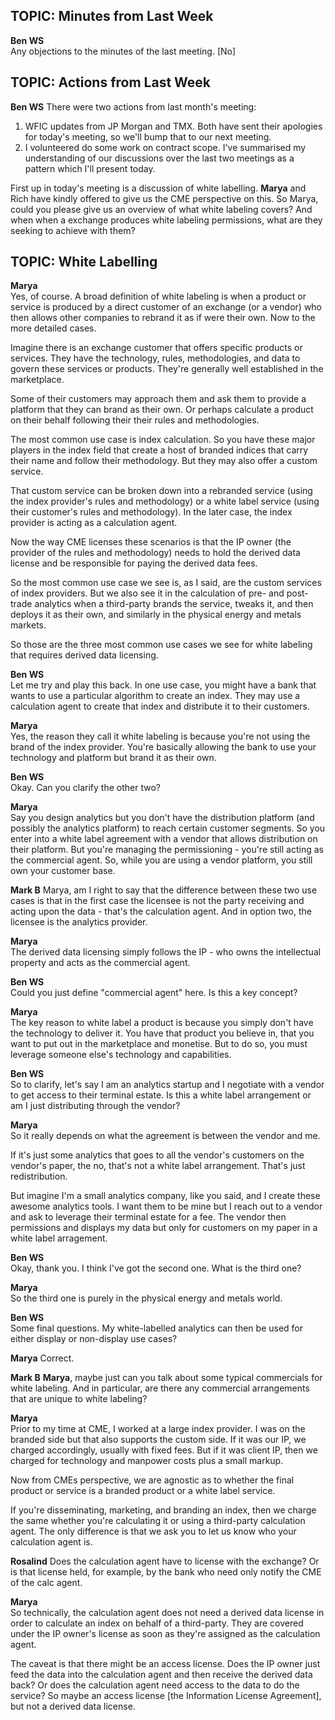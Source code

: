 ## TOPIC: Minutes from Last Week

**Ben WS**  
Any objections to the minutes of the last meeting. [No]

## TOPIC: Actions from Last Week

**Ben WS**
There were two actions from last month's meeting:
1. WFIC updates from JP Morgan and TMX.  Both have sent their apologies for today's meeting, so we'll bump that to our next meeting. 
2. I volunteered do some work on contract scope. I've summarised my understanding of our discussions over the last two meetings as a pattern which I'll present today.

First up in today's meeting is a discussion of white labelling. **Marya** and Rich have kindly offered to give us the CME perspective on this. So Marya, could you please give us an overview of what white labeling covers? And when when a exchange produces white labeling permissions, what are they seeking to achieve with them?

## TOPIC: White Labelling

**Marya**  
Yes, of course. A broad definition of white labeling is when a product or service is produced by a direct customer of an exchange (or a vendor) who then allows other companies to rebrand it as if were their own. Now to the more detailed cases.

Imagine there is an exchange customer that offers specific products or services. They have the technology, rules, methodologies, and data to govern these services or products. They're generally well established in the marketplace. 

Some of their customers may approach them and ask them to provide a platform that they can brand as their own. Or perhaps calculate a product on their behalf following their their rules and methodologies. 

The most common use case is index calculation. So you have these major players in the index field that create a host of branded indices that carry their name and follow their methodology. But they may also offer a custom service. 

That custom service can be broken down into a rebranded service (using the index provider's rules and methodology) or a white label service (using their customer's rules and methodology). In the later case, the index provider is acting as a calculation agent.

Now the way CME licenses these scenarios is that the IP owner (the provider of the rules and methodology) needs to hold the derived data license and be responsible for paying the derived data fees. 

So the most common use case we see is, as I said, are the custom services of index providers. But we also see it in the calculation of pre- and post-trade analytics when a third-party brands the service, tweaks it, and then deploys it as their own, and similarly in the physical energy and metals markets. 

So those are the three most common use cases we see for white labeling that requires derived data licensing.


**Ben WS**  
Let me try and play this back. In one use case, you might have a bank that wants to use a particular algorithm to create an index. They may use a calculation agent to create that index and distribute it to their customers. 


**Marya**  
Yes, the reason they call it white labeling is because you're not using the brand of the index provider. You're basically allowing the bank to use your technology and platform but brand it as their own.


**Ben WS**  
Okay. Can you clarify the other two?


**Marya**  
Say you design analytics but you don't have the distribution platform (and possibly the analytics platform) to reach certain customer segments. So you enter into a white label agreement with a vendor that allows distribution on their platform. But you're managing the permissioning - you're still acting as the commercial agent. So, while you are using a vendor platform, you still own your customer base.


**Mark B** 
Marya, am I right to say that the difference between these two use cases is that in the first case the licensee is not the party receiving and acting upon the data - that's the calculation agent.  And in option two, the licensee is the analytics provider.


**Marya**  
The derived data licensing simply follows the IP - who owns the intellectual property and acts as the commercial agent.


**Ben WS**  
Could you just define "commercial agent" here. Is this a key concept?


**Marya**  
The key reason to white label a product is because you simply don't have the technology to deliver it. You have that product you believe in, that you want to put out in the marketplace and monetise. But to do so, you must leverage someone else's technology and capabilities.


**Ben WS**  
So to clarify, let's say I am an analytics startup and I negotiate with a vendor to get access to their terminal estate. Is this a white label arrangement or am I just distributing through the vendor?


**Marya**  
So it really depends on what the agreement is between the vendor and me.

If it's just some analytics that goes to all the vendor's customers on the vendor's paper, the no, that's not a white label arrangement. That's just redistribution.

But imagine I'm a small analytics company, like you said, and I create these awesome analytics tools. I want them to be mine but I reach out to a vendor and ask to leverage their terminal estate for a fee. The vendor then permissions and displays my data but only for customers on my paper in a white label arragement.


**Ben WS**  
Okay, thank you. I think I've got the second one. What is the third one?


**Marya**  
So the third one is purely in the physical energy and metals world.


**Ben WS**  
Some final questions. My white-labelled analytics can then be used for either display or non-display use cases? 


**Marya** 
Correct.


**Mark B** 
**Marya**, maybe just can you talk about some typical commercials for white labeling. And in particular, are there any commercial arrangements that are unique to white labeling?


**Marya**  
Prior to my time at CME, I worked at a large index provider. I was on the branded side but that also supports the custom side. If it was our IP, we charged accordingly, usually with fixed fees. But if it was client IP, then we charged for technology and manpower costs plus a small markup.

Now from CMEs perspective, we are agnostic as to whether the final product or service is a branded product or a white label service.

If you're disseminating, marketing, and branding an index, then we charge the same whether you're calculating it or using a third-party calculation agent. The only difference is that we ask you to let us know who your calculation agent is. 


**Rosalind**
Does the calculation agent have to license with the exchange? Or is that license held, for example, by the bank who need only notify the CME of the calc agent.


**Marya**  
So technically, the calculation agent does not need a derived data license in order to calculate an index on behalf of a third-party. They are covered under the IP owner's license as soon as they're assigned as the calculation agent. 

The caveat is that there might be an access license. Does the IP owner just feed the data into the calculation agent and then receive the derived data back? Or does the calculation agent need access to the data to do the service? So maybe an access license [the Information License Agreement], but not a derived data license.



